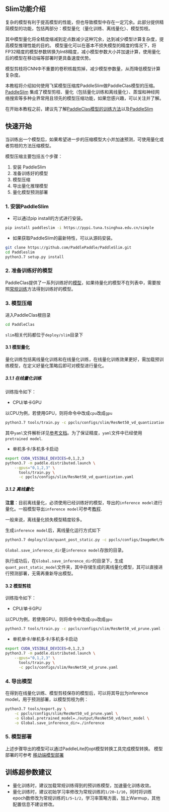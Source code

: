 
## Slim功能介绍
复杂的模型有利于提高模型的性能，但也导致模型中存在一定冗余。此部分提供精简模型的功能，包括两部分：模型量化（量化训练、离线量化）、模型剪枝。

其中模型量化将全精度缩减到定点数减少这种冗余，达到减少模型计算复杂度，提高模型推理性能的目的。
模型量化可以在基本不损失模型的精度的情况下，将FP32精度的模型参数转换为Int8精度，减小模型参数大小并加速计算，使用量化后的模型在移动端等部署时更具备速度优势。

模型剪枝将CNN中不重要的卷积核裁剪掉，减少模型参数量，从而降低模型计算复杂度。

本教程将介绍如何使用飞桨模型压缩库PaddleSlim做PaddleClas模型的压缩。
[PaddleSlim](https://github.com/PaddlePaddle/PaddleSlim) 集成了模型剪枝、量化（包括量化训练和离线量化）、蒸馏和神经网络搜索等多种业界常用且领先的模型压缩功能，如果您感兴趣，可以关注并了解。

在开始本教程之前，建议先了解[PaddleClas模型的训练方法](../../docs/zh_CN/tutorials/getting_started.md)以及[PaddleSlim](https://paddleslim.readthedocs.io/zh_CN/latest/index.html)


## 快速开始
当训练出一个模型后，如果希望进一步的压缩模型大小并加速预测，可使用量化或者剪枝的方法压缩模型。

模型压缩主要包括五个步骤：
1. 安装 PaddleSlim
2. 准备训练好的模型
3. 模型压缩
4. 导出量化推理模型
5. 量化模型预测部署

### 1. 安装PaddleSlim

* 可以通过pip install的方式进行安装。

```bash
pip install paddleslim -i https://pypi.tuna.tsinghua.edu.cn/simple
```

* 如果获取PaddleSlim的最新特性，可以从源码安装。

```bash
git clone https://github.com/PaddlePaddle/PaddleSlim.git
cd Paddleslim
python3.7 setup.py install
```

### 2. 准备训练好的模型

PaddleClas提供了一系列训练好的[模型](../../docs/zh_CN/models/models_intro.md)，如果待量化的模型不在列表中，需要按照[常规训练](../../docs/zh_CN/tutorials/getting_started.md)方法得到训练好的模型。

### 3. 模型压缩

进入PaddleClas根目录

```bash
cd PaddleClas
```

`slim`相关代码都位于`deploy/slim`目录下

#### 3.1 模型量化

量化训练包括离线量化训练和在线量化训练，在线量化训练效果更好，需加载预训练模型，在定义好量化策略后即可对模型进行量化。

##### 3.1.1 在线量化训练

训练指令如下：

* CPU/单卡GPU

以CPU为例，若使用GPU，则将命令中改成`cpu`改成`gpu`

```bash
python3.7 tools/train.py -c ppcls/configs/slim/ResNet50_vd_quantization.yaml -o Global.device=cpu
```

其中`yaml`文件解析详见[参考文档](../../docs/zh_CN/tutorials/config_description.md)。为了保证精度，`yaml`文件中已经使用`pretrained model`.


* 单机多卡/多机多卡启动

```bash
export CUDA_VISIBLE_DEVICES=0,1,2,3
python3.7 -m paddle.distributed.launch \
    --gpus="0,1,2,3" \
      tools/train.py \
      -c ppcls/configs/slim/ResNet50_vd_quantization.yaml
```

##### 3.1.2 离线量化

**注意**：目前离线量化，必须使用已经训练好的模型，导出的`inference model`进行量化。一般模型导出`inference model`可参考[教程](../../docs/zh_CN/inference.md).

一般来说，离线量化损失模型精度较多。

生成`inference model`后，离线量化运行方式如下

```bash
python3.7 deploy/slim/quant_post_static.py -c ppcls/configs/ImageNet/ResNet/ResNet50_vd.yaml -o Global.save_inference_dir=./deploy/models/class_ResNet50_vd_ImageNet_infer
```

`Global.save_inference_dir`是`inference model`存放的目录。

执行成功后，在`Global.save_inference_dir`的目录下，生成`quant_post_static_model`文件夹，其中存储生成的离线量化模型，其可以直接进行预测部署，无需再重新导出模型。

#### 3.2 模型剪枝

训练指令如下：

- CPU/单卡GPU

以CPU为例，若使用GPU，则将命令中改成`cpu`改成`gpu`

```bash
python3.7 tools/train.py -c ppcls/configs/slim/ResNet50_vd_prune.yaml -o Global.device=cpu
```

- 单机单卡/单机多卡/多机多卡启动

```bash
export CUDA_VISIBLE_DEVICES=0,1,2,3
python3.7 -m paddle.distributed.launch \
    --gpus="0,1,2,3" \
      tools/train.py \
      -c ppcls/configs/slim/ResNet50_vd_prune.yaml
```

### 4. 导出模型

在得到在线量化训练、模型剪枝保存的模型后，可以将其导出为inference model，用于预测部署，以模型剪枝为例：

```bash
python3.7 tools/export.py \
    -c ppcls/configs/slim/ResNet50_vd_prune.yaml \
    -o Global.pretrained_model=./output/ResNet50_vd/best_model \
    -o Global.save_inference_dir=./inference
```


### 5. 模型部署

上述步骤导出的模型可以通过PaddleLite的opt模型转换工具完成模型转换。
模型部署的可参考 [移动端模型部署](../lite/readme.md)


## 训练超参数建议

* 量化训练时，建议加载常规训练得到的预训练模型，加速量化训练收敛。
* 量化训练时，建议初始学习率修改为常规训练的`1/20~1/10`，同时将训练epoch数修改为常规训练的`1/5~1/2`，学习率策略方面，加上Warmup，其他配置信息不建议修改。
